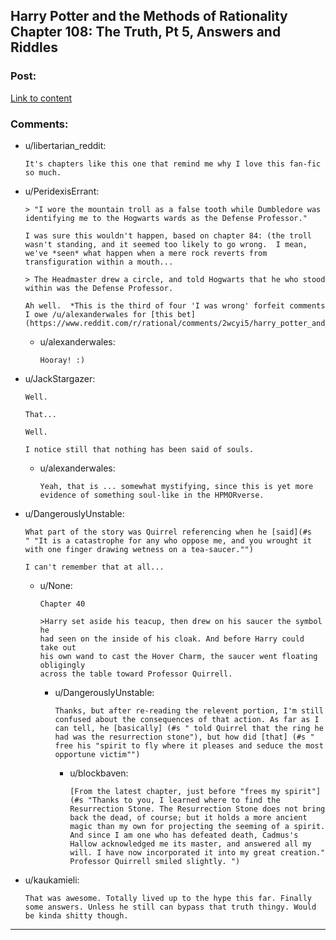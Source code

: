 ## Harry Potter and the Methods of Rationality Chapter 108: The Truth, Pt 5, Answers and Riddles

### Post:

[Link to content](http://hpmor.com/chapter/108)

### Comments:

- u/libertarian_reddit:
  ```
  It's chapters like this one that remind me why I love this fan-fic so much.
  ```

- u/PeridexisErrant:
  ```
  > "I wore the mountain troll as a false tooth while Dumbledore was identifying me to the Hogwarts wards as the Defense Professor."

  I was sure this wouldn't happen, based on chapter 84: (the troll wasn't standing, and it seemed too likely to go wrong.  I mean, we've *seen* what happen when a mere rock reverts from transfiguration within a mouth...

  > The Headmaster drew a circle, and told Hogwarts that he who stood within was the Defense Professor.

  Ah well.  *This is the third of four 'I was wrong' forfeit comments I owe /u/alexanderwales for [this bet](https://www.reddit.com/r/rational/comments/2wcyi5/harry_potter_and_the_methods_of_rationality/coppx78).*
  ```

  - u/alexanderwales:
    ```
    Hooray! :)
    ```

- u/JackStargazer:
  ```
  Well.

  That...

  Well.

  I notice still that nothing has been said of souls.
  ```

  - u/alexanderwales:
    ```
    Yeah, that is ... somewhat mystifying, since this is yet more evidence of something soul-like in the HPMORverse.
    ```

- u/DangerouslyUnstable:
  ```
  What part of the story was Quirrel referencing when he [said](#s
  " "It is a catastrophe for any who oppose me, and you wrought it with one finger drawing wetness on a tea-saucer."")

  I can't remember that at all...
  ```

  - u/None:
    ```
    Chapter 40

    >Harry set aside his teacup, then drew on his saucer the symbol he
    had seen on the inside of his cloak. And before Harry could take out
    his own wand to cast the Hover Charm, the saucer went floating obligingly
    across the table toward Professor Quirrell.
    ```

    - u/DangerouslyUnstable:
      ```
      Thanks, but after re-reading the relevent portion, I'm still confused about the consequences of that action. As far as I can tell, he [basically] (#s " told Quirrel that the ring he had was the resurrection stone"), but how did [that] (#s " free his "spirit to fly where it pleases and seduce the most opportune victim"")
      ```

      - u/blockbaven:
        ```
        [From the latest chapter, just before "frees my spirit"](#s "Thanks to you, I learned where to find the Resurrection Stone. The Resurrection Stone does not bring back the dead, of course; but it holds a more ancient magic than my own for projecting the seeming of a spirit. And since I am one who has defeated death, Cadmus's Hallow acknowledged me its master, and answered all my will. I have now incorporated it into my great creation." Professor Quirrell smiled slightly. ")
        ```

- u/kaukamieli:
  ```
  That was awesome. Totally lived up to the hype this far. Finally some answers. Unless he still can bypass that truth thingy. Would be kinda shitty though.
  ```

---

